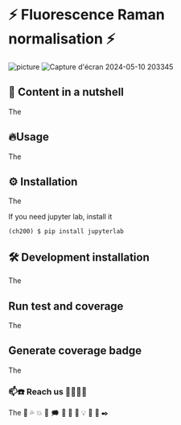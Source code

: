 # ⚡ Fluorescence Raman normalisation ⚡

![picture](https://github.com/jojorichard/Fluorescence_Raman_normalisation/assets/160879372/22fd9a95-884a-421d-abfe-041311cd3af8)
![Capture d'écran 2024-05-10 203345](https://github.com/jojorichard/Fluorescence_Raman_normalisation/assets/160879372/6c230a04-e5e5-43e0-9218-f44ae51f7aee)


## 🎯 Content in a nutshell
The
## 🔥Usage
The
## ⚙️ Installation
The

If you need jupyter lab, install it

```
(ch200) $ pip install jupyterlab
```

## 🛠️ Development installation
The
## Run test and coverage
The
## Generate coverage badge
The
### 📫☎️ Reach us 👩‍💻👨‍💻
The
💫
💦
💥
💯
🗯️
🧭
🚨
🔌
💡
 	🔎
   	📄
     	✒️
